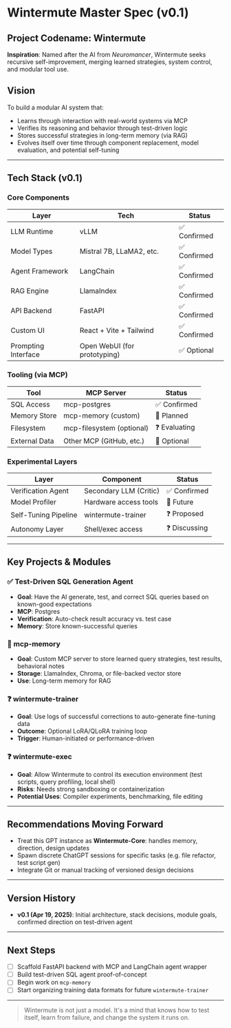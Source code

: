 # Wintermute Master Spec (v0.1)

## Project Codename: Wintermute
**Inspiration**: Named after the AI from *Neuromancer*, Wintermute seeks recursive self-improvement, merging learned strategies, system control, and modular tool use.

## Vision
To build a modular AI system that:
- Learns through interaction with real-world systems via MCP
- Verifies its reasoning and behavior through test-driven logic
- Stores successful strategies in long-term memory (via RAG)
- Evolves itself over time through component replacement, model evaluation, and potential self-tuning

---

## Tech Stack (v0.1)

### Core Components
| Layer                | Tech                        | Status       |
|---------------------|-----------------------------|--------------|
| LLM Runtime         | vLLM                        | ✅ Confirmed  |
| Model Types         | Mistral 7B, LLaMA2, etc.    | ✅ Confirmed  |
| Agent Framework     | LangChain                   | ✅ Confirmed  |
| RAG Engine          | LlamaIndex                  | ✅ Confirmed  |
| API Backend         | FastAPI                     | ✅ Confirmed  |
| Custom UI           | React + Vite + Tailwind     | ✅ Confirmed  |
| Prompting Interface | Open WebUI (for prototyping)| ✅ Optional   |

### Tooling (via MCP)
| Tool              | MCP Server              | Status       |
|------------------|-------------------------|--------------|
| SQL Access       | mcp-postgres            | ✅ Confirmed  |
| Memory Store     | mcp-memory (custom)     | 🚧 Planned    |
| Filesystem       | mcp-filesystem (optional)| ❓ Evaluating |
| External Data    | Other MCP (GitHub, etc.)| 🧪 Optional   |

### Experimental Layers
| Layer                 | Component                  | Status       |
|----------------------|----------------------------|--------------|
| Verification Agent   | Secondary LLM (Critic)     | ✅ Confirmed  |
| Model Profiler       | Hardware access tools      | 🧪 Future     |
| Self-Tuning Pipeline | wintermute-trainer         | ❓ Proposed   |
| Autonomy Layer       | Shell/exec access          | ❓ Discussing |

---

## Key Projects & Modules

### ✅ Test-Driven SQL Generation Agent
- **Goal**: Have the AI generate, test, and correct SQL queries based on known-good expectations
- **MCP**: Postgres
- **Verification**: Auto-check result accuracy vs. test case
- **Memory**: Store known-successful queries

### 🚧 mcp-memory
- **Goal**: Custom MCP server to store learned query strategies, test results, behavioral notes
- **Storage**: LlamaIndex, Chroma, or file-backed vector store
- **Use**: Long-term memory for RAG

### ❓ wintermute-trainer
- **Goal**: Use logs of successful corrections to auto-generate fine-tuning data
- **Outcome**: Optional LoRA/QLoRA training loop
- **Trigger**: Human-initiated or performance-driven

### ❓ wintermute-exec
- **Goal**: Allow Wintermute to control its execution environment (test scripts, query profiling, local shell)
- **Risks**: Needs strong sandboxing or containerization
- **Potential Uses**: Compiler experiments, benchmarking, file editing

---

## Recommendations Moving Forward
- Treat this GPT instance as **Wintermute-Core**: handles memory, direction, design updates
- Spawn discrete ChatGPT sessions for specific tasks (e.g. file refactor, test script gen)
- Integrate Git or manual tracking of versioned design decisions

---

## Version History
- **v0.1 (Apr 19, 2025)**: Initial architecture, stack decisions, module goals, confirmed direction on test-driven agent

---

## Next Steps
- [ ] Scaffold FastAPI backend with MCP and LangChain agent wrapper
- [ ] Build test-driven SQL agent proof-of-concept
- [ ] Begin work on `mcp-memory`
- [ ] Start organizing training data formats for future `wintermute-trainer`

---

> Wintermute is not just a model. It's a mind that knows how to test itself, learn from failure, and change the system it runs on.

